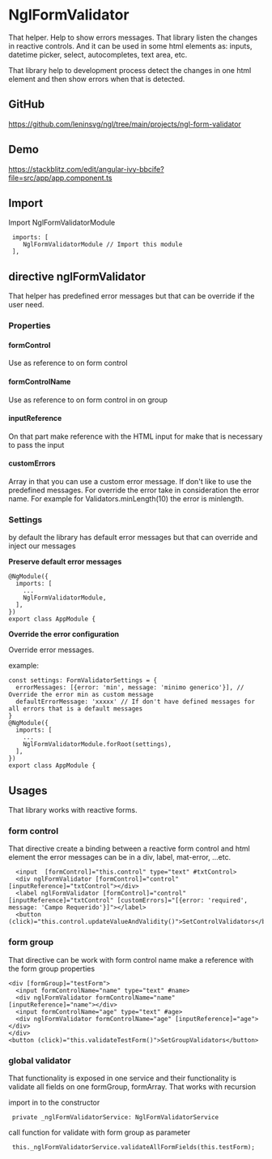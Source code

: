 # NglFormValidator

That helper. Help to show errors messages. That library listen the changes in reactive controls.
And it can be used in some html elements as: inputs, datetime picker, select, autocompletes, text area, etc.

That library help to development process  detect the changes in one html element and then show errors when that is detected.

## GitHub

https://github.com/leninsvg/ngl/tree/main/projects/ngl-form-validator

## Demo

https://stackblitz.com/edit/angular-ivy-bbcife?file=src/app/app.component.ts

## Import

Import NglFormValidatorModule
```
 imports: [
    NglFormValidatorModule // Import this module
 ],
```
## directive nglFormValidator

That helper has predefined error messages but that can be override if the user need.

### Properties

#### formControl
Use as reference to on form control

#### formControlName
Use as reference to on form control in on group

#### inputReference
On that part make reference with the HTML input for make that is necessary to pass the input

#### customErrors
Array in that you can use a custom error message. If don't like to use the predefined messages.
For override the error take in consideration the error name. 
For example for Validators.minLength(10) the error is minlength.

### Settings

by default the library has default error messages but that can override and inject our messages

**Preserve default error messages**

```
@NgModule({
  imports: [
    ...
    NglFormValidatorModule,
  ],
})
export class AppModule {

```

**Override the error configuration**

Override error messages.

example: 
```
const settings: FormValidatorSettings = {
  errorMessages: [{error: 'min', message: 'minimo generico'}], // Override the error min as custom message
  defaultErrorMessage: 'xxxxx' // If don't have defined messages for all errors that is a default messages
}
@NgModule({
  imports: [
    ...
    NglFormValidatorModule.forRoot(settings),
  ],
})
export class AppModule {

```

## Usages

That library works with reactive forms.

### form control
That directive create a binding between a reactive form control and html element the error messages can be in a div, label, mat-error, ...etc.

```
  <input  [formControl]="this.control" type="text" #txtControl>
  <div nglFormValidator [formControl]="control" [inputReference]="txtControl"></div>
  <label nglFormValidator [formControl]="control" [inputReference]="txtControl" [customErrors]="[{error: 'required', message: 'Campo Requerido'}]"></label>
  <button (click)="this.control.updateValueAndValidity()">SetControlValidators</button>
```

### form group
That directive can be work with form control name make a reference with the form group properties

```
<div [formGroup]="testForm">
  <input formControlName="name" type="text" #name>
  <div nglFormValidator formControlName="name" [inputReference]="name"></div>
  <input formControlName="age" type="text" #age>
  <div nglFormValidator formControlName="age" [inputReference]="age"></div>
</div>
<button (click)="this.validateTestForm()">SetGroupValidators</button>
```

### global validator

That functionality is exposed in one service and their functionality is validate all fields on one formGroup, formArray. That works with recursion 

import in to the constructor
```
 private _nglFormValidatorService: NglFormValidatorService
```
call function for validate with form group as parameter
```
 this._nglFormValidatorService.validateAllFormFields(this.testForm);
```
